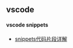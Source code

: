 ## vscode
#### vscode snippets
- [snippets代码片段详解](https://blog.csdn.net/maokelong95/article/details/54379046/)

